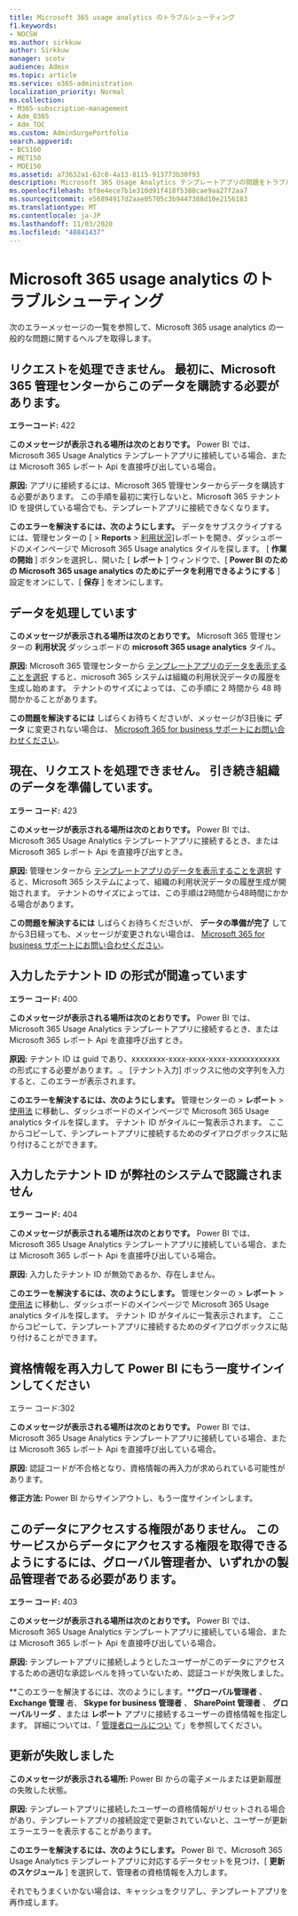 ```yaml
---
title: Microsoft 365 usage analytics のトラブルシューティング
f1.keywords:
- NOCSH
ms.author: sirkkuw
author: Sirkkuw
manager: scotv
audience: Admin
ms.topic: article
ms.service: o365-administration
localization_priority: Normal
ms.collection:
- M365-subscription-management
- Adm_O365
- Adm_TOC
ms.custom: AdminSurgePortfolio
search.appverid:
- BCS160
- MET150
- MOE150
ms.assetid: a73632a1-62c8-4a13-8115-913773b30f93
description: Microsoft 365 Usage Analytics テンプレートアプリの問題をトラブルシューティングする方法について説明します。
ms.openlocfilehash: bf8e4ece7b1e310d91f418f5388cae9aa27f2aa7
ms.sourcegitcommit: e56894917d2aae05705c3b9447388d10e2156183
ms.translationtype: MT
ms.contentlocale: ja-JP
ms.lasthandoff: 11/03/2020
ms.locfileid: "48841437"
---
```

# <a name="troubleshooting-microsoft-365-usage-analytics"></a>Microsoft 365 usage analytics のトラブルシューティング

次のエラーメッセージの一覧を参照して、Microsoft 365 usage analytics の一般的な問題に関するヘルプを取得します。
  
    
## <a name="we-are-unable-to-process-your-request-you-have-to-first-subscribe-to-this-data-from-the-microsoft-365-admin-center"></a>リクエストを処理できません。 最初に、Microsoft 365 管理センターからこのデータを購読する必要があります。

 **エラーコード:** 422 
  
 **このメッセージが表示される場所は次のとおりです。** Power BI では、Microsoft 365 Usage Analytics テンプレートアプリに接続している場合、または Microsoft 365 レポート Api を直接呼び出している場合。 
  
 **原因:** アプリに接続するには、Microsoft 365 管理センターからデータを購読する必要があります。 この手順を最初に実行しないと、Microsoft 365 テナント ID を提供している場合でも、テンプレートアプリに接続できなくなります。 
  
 **このエラーを解決するには、次のようにします。** データをサブスクライブするには、管理センターの [ \> **Reports** \> <a href="https://go.microsoft.com/fwlink/p/?linkid=2074756" target="_blank">利用状況]</a>レポートを開き、ダッシュボードのメインページで Microsoft 365 Usage analytics タイルを探します。 [ **作業の開始** ] ボタンを選択し、開いた [ **レポート** ] ウィンドウで、[ **Power BI のための Microsoft 365 usage analytics のためにデータを利用できるようにする** ] 設定をオンにして、[ **保存** ] をオンにします。
  
## <a name="we-are-processing-your-data"></a>データを処理しています

 **このメッセージが表示される場所は次のとおりです。** Microsoft 365 管理センターの **利用状況** ダッシュボードの **microsoft 365 usage analytics** タイル。 
  
 **原因:** Microsoft 365 管理センターから [テンプレートアプリのデータを表示することを選択](enable-usage-analytics.md) すると、microsoft 365 システムは組織の利用状況データの履歴を生成し始めます。 テナントのサイズによっては、この手順に 2 時間から 48 時間かかることがあります。 
  
 **この問題を解決するには** しばらくお待ちくださいが、メッセージが3日後に **データ** に変更されない場合は、 [Microsoft 365 for business サポートにお問い合わせください](../contact-support-for-business-products.md)。
  
## <a name="we-are-unable-to-process-your-request-at-this-time-we-are-still-preparing-the-data-for-your-organization"></a>現在、リクエストを処理できません。 引き続き組織のデータを準備しています。

 **エラー コード:** 423 
  
 **このメッセージが表示される場所は次のとおりです。** Power BI では、Microsoft 365 Usage Analytics テンプレートアプリに接続するとき、または Microsoft 365 レポート Api を直接呼び出すとき。 
  
 **原因:** 管理センターから [テンプレートアプリのデータを表示することを選択](enable-usage-analytics.md) すると、Microsoft 365 システムによって、組織の利用状況データの履歴生成が開始されます。 テナントのサイズによっては、この手順は2時間から48時間にかかる場合があります。 
  
 **この問題を解決するには** しばらくお待ちくださいが、 **データの準備が完了** してから3日経っても、メッセージが変更されない場合は、 [Microsoft 365 for business サポートにお問い合わせください](../contact-support-for-business-products.md)。
  
## <a name="the-tenant-id-you-provided-is-not-in-the-correct-format"></a>入力したテナント ID の形式が間違っています

 **エラー コード:** 400 
  
 **このメッセージが表示される場所は次のとおりです。** Power BI では、Microsoft 365 Usage Analytics テンプレートアプリに接続するとき、または Microsoft 365 レポート Api を直接呼び出すとき。 
  
 **原因:** テナント ID は guid であり、xxxxxxxx-xxxx-xxxx-xxxx-xxxxxxxxxxxx の形式にする必要があります。.。 [テナント入力] ボックスに他の文字列を入力すると、このエラーが表示されます。 
  
 **このエラーを解決するには、次のようにします。** 管理センターの \> **レポート** \> <a href="https://go.microsoft.com/fwlink/p/?linkid=2074756" target="_blank">使用法</a> に移動し、ダッシュボードのメインページで Microsoft 365 Usage analytics タイルを探します。 テナント ID がタイルに一覧表示されます。 ここからコピーして、テンプレートアプリに接続するためのダイアログボックスに貼り付けることができます。 
  
## <a name="the-tenant-id-you-provided-is-not-recognized-by-our-system"></a>入力したテナント ID が弊社のシステムで認識されません

 **エラー コード:** 404 
  
 **このメッセージが表示される場所は次のとおりです。** Power BI では、Microsoft 365 Usage Analytics テンプレートアプリに接続している場合、または Microsoft 365 レポート Api を直接呼び出している場合。 
  
 **原因:** 入力したテナント ID が無効であるか、存在しません。 
  
 **このエラーを解決するには、次のようにします。** 管理センターの \> **レポート** \> <a href="https://go.microsoft.com/fwlink/p/?linkid=2074756" target="_blank">使用法</a> に移動し、ダッシュボードのメインページで Microsoft 365 Usage analytics タイルを探します。 テナント ID がタイルに一覧表示されます。 ここからコピーして、テンプレートアプリに接続するためのダイアログボックスに貼り付けることができます。 
  
## <a name="please-re-enter-your-credentials-to-sign-in-to-power-bi-again"></a>資格情報を再入力して Power BI にもう一度サインインしてください

エラー コード:302
  
 **このメッセージが表示される場所は次のとおりです。** Power BI では、Microsoft 365 Usage Analytics テンプレートアプリに接続している場合、または Microsoft 365 レポート Api を直接呼び出している場合。 
  
 **原因:** 認証コードが不合格となり、資格情報の再入力が求められている可能性があります。 
  
 **修正方法:** Power BI からサインアウトし、もう一度サインインします。 
  
## <a name="you-do-not-have-the-right-authorization-to-access-to-this-data-to-be-able-to-gain-access-to-the-data-from-this-service-you-need-to-be-either-a-global-admin-or-any-one-of-the-product-admins"></a>このデータにアクセスする権限がありません。 このサービスからデータにアクセスする権限を取得できるようにするには、グローバル管理者か、いずれかの製品管理者である必要があります。

 **エラー コード:** 403 
  
 **このメッセージが表示される場所は次のとおりです。** Power BI では、Microsoft 365 Usage Analytics テンプレートアプリに接続している場合、または Microsoft 365 レポート Api を直接呼び出している場合。 
  
 **原因:** テンプレートアプリに接続しようとしたユーザーがこのデータにアクセスするための適切な承認レベルを持っていないため、認証コードが失敗しました。 
  
 **このエラーを解決するには、次のようにします。****グローバル管理者** 、 **Exchange 管理** 者、 **Skype for business 管理者** 、 **SharePoint 管理者** 、 **グローバルリーダ** 、または **レポート** アプリに接続するユーザーの資格情報を指定します。 詳細については、「 [管理者ロールについ](../add-users/about-admin-roles.md) て」を参照してください。 
  
## <a name="refresh-failed"></a>更新が失敗しました

 **このメッセージが表示される場所:** Power BI からの電子メールまたは更新履歴の失敗した状態。 
  
 **原因:** テンプレートアプリに接続したユーザーの資格情報がリセットされる場合があり、テンプレートアプリの接続設定で更新されていないと、ユーザーが更新エラーエラーを表示することがあります。 
  
 **このエラーを解決するには、次のようにします。** Power BI で、Microsoft 365 Usage Analytics テンプレートアプリに対応するデータセットを見つけ、[ **更新のスケジュール** ] を選択して、管理者の資格情報を入力します。 
  
それでもうまくいかない場合は、キャッシュをクリアし、テンプレートアプリを再作成します。
  
  

